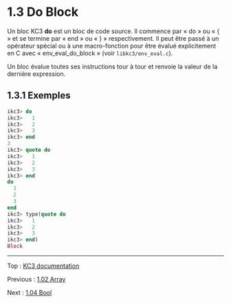 # 1.3 Do Block

Un bloc KC3 **do** est un bloc de code source. Il commence par « do » ou « { » et se termine par « end » ou « } » respectivement.
Il peut être passé à un opérateur spécial ou à une macro-fonction pour être évalué explicitement en C avec « env_eval_do_block » (voir `libkc3/env_eval.c`).

Un bloc évalue toutes ses instructions tour à tour et renvoie la valeur de la dernière expression.

## 1.3.1 Exemples
```elixir
ikc3> do
ikc3>   1
ikc3>   2
ikc3>   3
ikc3> end
3
ikc3> quote do
ikc3>   1
ikc3>   2
ikc3>   3
ikc3> end
do
  1
  2
  3
end
ikc3> type(quote do
ikc3>   1
ikc3>   2
ikc3>   3
ikc3> end)
Block
```

---

Top : [KC3 documentation](/doc/)

Previous : [1.02 Array](1.02_Array)

Next : [1.04 Bool](1.04_Bool)
